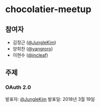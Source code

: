 # chocolatier-meetup

## 참여자

- 김정근 ([@JungleKim](https://github.com/JungleKim))
- 양희찬 ([@yangroro](https://github.com/yangroro))
- 이현수 ([@incleaf](https://github.com/incleaf))

## 주제

### OAuth 2.0

발표자: [@JungleKim](https://github.com/JungleKim)
발표일: 2018년 3월 19일
